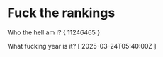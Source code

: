 # Fuck the rankings

Who the hell am I?
{ 11246465 }

What fucking year is it?
[ 2025-03-24T05:40:00Z ]
